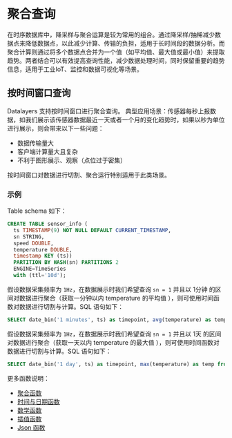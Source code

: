 # 聚合查询

在时序数据库中，降采样与聚合运算是较为常用的组合。通过降采样/抽稀减少数据点来降低数据点，以此减少计算、传输的负担，适用于长时间段的数据分析。而聚合计算则通过将多个数据点合并为一个值（如平均值、最大值或最小值）来提取趋势。两者结合可以有效提高查询性能，减少数据处理时间，同时保留重要的趋势信息，适用于工业IoT、监控和数据可视化等场景。

## 按时间窗口查询
Datalayers 支持按时间窗口进行聚合查询。
典型应用场景：传感器每秒上报数据，如我们展示该传感器数据最近一天或者一个月的变化趋势时，如果以秒为单位进行展示，则会带来以下一些问题：  
* 数据传输量大
* 客户端计算量大且复杂
* 不利于图形展示、观察（点位过于密集）

按时间窗口对数据进行切割、聚合运行特别适用于此类场景。

### 示例
Table schema 如下：
```sql
CREATE TABLE sensor_info (
  ts TIMESTAMP(9) NOT NULL DEFAULT CURRENT_TIMESTAMP,
  sn STRING,
  speed DOUBLE,
  temperature DOUBLE,
  timestamp KEY (ts))
  PARTITION BY HASH(sn) PARTITIONS 2
  ENGINE=TimeSeries
  with (ttl='10d');
```

假设数据采集频率为 `1Hz`，在数据展示时我们希望查询 `sn = 1` 并且以 1分钟 的区间对数据进行聚合（获取一分钟以内 temperature 的平均值 ），则可使用时间函数对数据进行切割与计算。SQL 语句如下：

```sql
SELECT date_bin('1 minutes', ts) as timepoint, avg(temperature) as temp from sensor_info where sn = 1 group by timepoint;
```

假设数据采集频率为 `1Hz`，在数据展示时我们希望查询 `sn = 1` 并且以 1天 的区间对数据进行聚合（获取一天以内 temperature 的最大值 ），则可使用时间函数对数据进行切割与计算。SQL 语句如下：

```sql
SELECT date_bin('1 day', ts) as timepoint, max(temperature) as temp from sensor_info where sn = 1 group by timepoint;
```

更多函数说明：
* [聚合函数](../sql-reference/aggregation.md)
* [时间与日期函数](../sql-reference/date.md)
* [数学函数](../sql-reference/math.md)
* [插值函数](../sql-reference/gap_fill.md)
* [Json 函数](../sql-reference/json.md)
